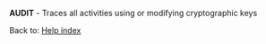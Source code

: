 **AUDIT** - Traces all activities using or modifying cryptographic keys



Back to: [Help index](help-index.md)